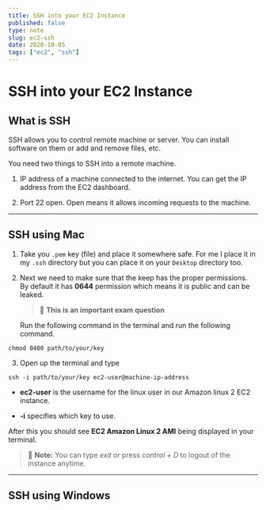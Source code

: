 ```yaml
---
title: SSH into your EC2 Instance
published: false
type: note
slug: ec2-ssh
date: 2020-10-05
tags: ["ec2", "ssh"]
---
```


# SSH into your EC2 Instance

## What is SSH

SSH allows you to control remote machine or server. You can install software on them or add and remove files, etc.

You need two things to SSH into a remote machine.

1. IP address of a machine connected to the internet. You can get the IP address from the EC2 dashboard.

2. Port 22 open. Open means it allows incoming requests to the machine.

---

## SSH using Mac

1. Take you `.pem` key (file) and place it somewhere safe. For me I place it in my `.ssh` directory but you can place it on your `Desktop` directory too.

2. Next we need to make sure that the keep has the proper permissions. By default it has **0644** permission which means it is public and can be leaked.

   > 🚨 **This is an important exam question**

   Run the following command in the terminal and run the following command.

```
chmod 0400 path/to/your/key
```

3. Open up the terminal and type

```
ssh -i path/to/your/key ec2-user@machine-ip-address
```

- **ec2-user** is the username for the linux user in our Amazon linux 2 EC2 instance.

- **-i** specifies which key to use.

After this you should see **EC2 Amazon Linux 2 AMI** being displayed in your terminal.

> 🚨 **Note:** You can type _exit_ or press _control + D_ to logout of the instance anytime.

---

## SSH using Windows
